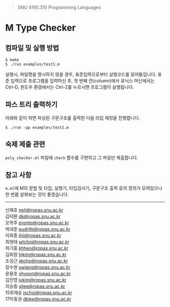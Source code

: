 > SNU 4190.310 Programming Languages

# M Type Checker

## 컴파일 및 실행 방법
```
$ make
$ ./run examples/test1.m
```

실행시, 파일명을 명시하지 않을 경우, 표준입력으로부터 실행코드를 읽어들입니다.
 표준 입력으로 프로그램을 입력하신 후, 첫 번째 칸(column)에서 유닉스 머신에서는 Ctrl-D, 윈도우 환경에서는 Ctrl-Z를 누르시면 프로그램이 실행됩니다.


## 파스 트리 출력하기

아래와 같이 하면 파싱된 구문구조를 출력한 다음 타입 체킹을 진행합니다.
```
$ ./run -pp examples/test1.m
```
## 숙제 제출 관련

`poly_checker.ml` 파일에 `check` 함수를 구현하고 그 파일만 제출합니다.

## 참고 사항

`m.ml`에 M의 문법 및 타입, 실행기, 타입검사기, 구문구조 출력 등의 정의가 모여있으니 한 번쯤 살펴보는 것이 좋겠습니다.


---
신재호 <netj@ropas.snu.ac.kr> <br>
김덕환 <dk@ropas.snu.ac.kr> <br>
오학주 <pronto@ropas.snu.ac.kr> <br>
박대준 <pudrife@ropas.snu.ac.kr> <br>
이희종 <ihji@ropas.snu.ac.kr> <br>
최원태 <wtchoi@ropas.snu.ac.kr> <br>
허기홍 <khheo@ropas.snu.ac.kr> <br>
김희정 <hjkim@ropas.snu.ac.kr> <br>
조성근 <skcho@ropas.snu.ac.kr> <br>
장수원 <swjang@ropas.snu.ac.kr> <br>
윤용호 <yhyoon@ropas.snu.ac.kr> <br>
김진영 <jykim@ropas.snu.ac.kr> <br>
이승중 <sjlee@ropas.snu.ac.kr> <br>
15최재승 <jschoi@ropas.snu.ac.kr> <br>
17이동권 <dklee@ropas.snu.ac.kr> <br>

